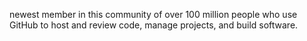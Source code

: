 newest member in this community of over 100 million people who use GitHub to host and review code, manage projects, and build software.
